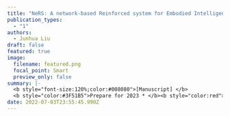 ```yaml
---
title: "NeRS: A network-based Reinforced system for Embodied Intelligence"
publication_types:
  - "1"
authors:
  - Junhua Liu
draft: false
featured: true
image:
  filename: featured.png
  focal_point: Smart
  preview_only: false
summary: |-
  <b style="font-size:120%;color:#008080">[Manuscript] </b> 
  <b style="color:#3F51B5">Prepare for 2023 * </b><b style="color:red"> </b>
date: 2022-07-03T23:55:45.990Z
---
```

